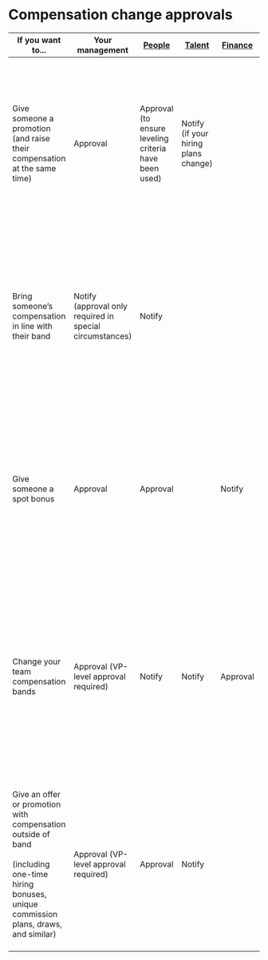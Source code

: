 # Compensation change approvals

| If you want to...                                                                                                                                    | Your management                                          | [People](../../../departments/people-talent/index.md) | [Talent](../../../departments/people-talent/index.md) | [Finance](../../../departments/finance/index.md) | Notes                                                                                                                                                                                                                                                                                             |
| ---------------------------------------------------------------------------------------------------------------------------------------------------- | -------------------------------------------------------- | ----------------------------------------------------- | ----------------------------------------------------- | ------------------------------------------------ | ------------------------------------------------------------------------------------------------------------------------------------------------------------------------------------------------------------------------------------------------------------------------------------------------- |
| Give someone a promotion (and raise their compensation at the same time)                                                                             | Approval                                                 | Approval (to ensure leveling criteria have been used) | Notify (if your hiring plans change)                  |                                                  | [Request a change in BambooHR](../../../departments/people-talent/people-ops/process/compensation-and-leveling/compensation-role-changes.md). Once submitted, the People Ops team will reach out with any questions prior to making the change, or will notify you once the change has been made. |
| Bring someone’s compensation in line with their band                                                                                                 | Notify (approval only required in special circumstances) | Notify                                                |                                                       |                                                  | [Request a change in BambooHR](../../../departments/people-talent/people-ops/process/compensation-and-leveling/compensation-role-changes.md). Once submitted, the People Ops team will reach out with any questions prior to making the change, or will notify you once the change has been made. |
| Give someone a spot bonus                                                                                                                            | Approval                                                 | Approval                                              |                                                       | Notify                                           | [Request a change in BambooHR](../../../departments/people-talent/people-ops/process/compensation-and-leveling/compensation-role-changes.md). Once submitted, the People Ops team will reach out with any questions prior to making the change, or will notify you once the change has been made. |
| Change your team compensation bands                                                                                                                  | Approval (VP-level approval required)                    | Notify                                                | Notify                                                | Approval                                         | Change proposals should come with clear justification in the form of:<BR>- Evidence of market changes<BR>- Evidence of multiple lost candidates due to compensation or multiple new hires coming in with special compensation levels                                                              |
| Give an offer or promotion with compensation outside of band<BR><BR>(including one-time hiring bonuses, unique commission plans, draws, and similar) | Approval (VP-level approval required)                    | Approval                                              | Notify                                                |                                                  | This should be extremely rare, in keeping with our [compensation philosophy](index.md#making-out-of-band-offers). More often, if a candidate requires this, it’s likely an issue with our bands needing updates or misleveling of a candidate.                                                    |
